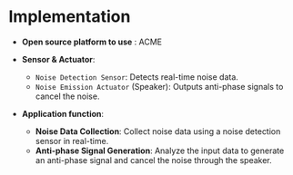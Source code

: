 # Implementation

- **Open source platform to use** : ACME

- **Sensor & Actuator**:

  - `Noise Detection Sensor`: Detects real-time noise data.
  - `Noise Emission Actuator` (Speaker): Outputs anti-phase signals to cancel the noise.

- **Application function**:
  - **Noise Data Collection**: Collect noise data using a noise detection sensor in real-time.
  - **Anti-phase Signal Generation**: Analyze the input data to generate an anti-phase signal and cancel the noise through the speaker.
